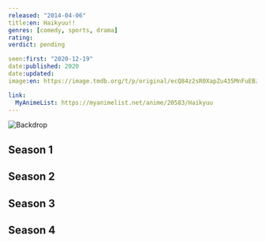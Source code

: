 ```yaml
---
released: "2014-04-06"
title:en: Haikyuu!!
genres: [comedy, sports, drama]
rating:
verdict: pending

seen:first: "2020-12-19"
date:published: 2020
date:updated:
image:en: https://image.tmdb.org/t/p/original/ecQ84z2sR0XapZu435MnFuEBzD8.jpg

link:
  MyAnimeList: https://myanimelist.net/anime/20583/Haikyuu
---
```


![Backdrop](https://image.tmdb.org/t/p/original/dlPVXJglJ4XiIwbGwEFJj5C20Sr.jpg)

<!-- SEASON DIVIDER -->
## Season 1

<!-- SEASON DIVIDER -->
## Season 2

<!-- SEASON DIVIDER -->
## Season 3

<!-- SEASON DIVIDER -->
## Season 4
